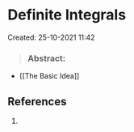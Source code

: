 # Definite Integrals
Created: 25-10-2021 11:42

> ### **Abstract:**
> 

* [[The Basic Idea]]

## References
1. 